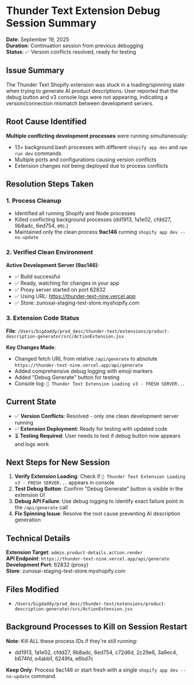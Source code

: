 # Thunder Text Extension Debug Session Summary
**Date**: September 19, 2025  
**Duration**: Continuation session from previous debugging  
**Status**: ✅ Version conflicts resolved, ready for testing

## Issue Summary
The Thunder Text Shopify extension was stuck in a loading/spinning state when trying to generate AI product descriptions. User reported that the debug button and v3 console logs were not appearing, indicating a version/connection mismatch between development servers.

## Root Cause Identified
**Multiple conflicting development processes** were running simultaneously:
- 13+ background bash processes with different `shopify app dev` and `npm run dev` commands
- Multiple ports and configurations causing version conflicts
- Extension changes not being deployed due to process conflicts

## Resolution Steps Taken

### 1. Process Cleanup
- Identified all running Shopify and Node processes
- Killed conflicting background processes (dd1913, 1a1e02, cfdd27, 9b8adc, 6ed754, etc.)
- Maintained only the clean process **9ac146** running `shopify app dev --no-update`

### 2. Verified Clean Environment
**Active Development Server (9ac146)**:
- ✅ Build successful
- ✅ Ready, watching for changes in your app
- ✅ Proxy server started on port 62832
- ✅ Using URL: https://thunder-text-nine.vercel.app
- ✅ Store: zunosai-staging-test-store.myshopify.com

### 3. Extension Code Status
**File**: `/Users/bigdaddy/prod_desc/thunder-text/extensions/product-description-generator/src/ActionExtension.jsx`

**Key Changes Made**:
- Changed fetch URL from relative `/api/generate` to absolute `https://thunder-text-nine.vercel.app/api/generate`
- Added comprehensive debug logging with emoji markers
- Added "Debug Generate" button for testing
- Console log: `🚀 Thunder Text Extension Loading v3 - FRESH SERVER...`

## Current State
- ✅ **Version Conflicts**: Resolved - only one clean development server running
- ✅ **Extension Deployment**: Ready for testing with updated code
- ⏳ **Testing Required**: User needs to test if debug button now appears and logs work

## Next Steps for New Session
1. **Verify Extension Loading**: Check if `🚀 Thunder Text Extension Loading v3 - FRESH SERVER...` appears in console
2. **Test Debug Button**: Confirm "Debug Generate" button is visible in the extension UI
3. **Debug API Failure**: Use debug logging to identify exact failure point in the `/api/generate` call
4. **Fix Spinning Issue**: Resolve the root cause preventing AI description generation

## Technical Details
**Extension Target**: `admin.product-details.action.render`  
**API Endpoint**: `https://thunder-text-nine.vercel.app/api/generate`  
**Development Port**: 62832 (proxy)  
**Store**: zunosai-staging-test-store.myshopify.com

## Files Modified
- `/Users/bigdaddy/prod_desc/thunder-text/extensions/product-description-generator/src/ActionExtension.jsx`

## Background Processes to Kill on Session Restart
**Note**: Kill ALL these process IDs if they're still running:
- dd1913, 1a1e02, cfdd27, 9b8adc, 6ed754, c72d6d, 2c29e6, 3a9ec4, b674fd, e4abb1, 6249fa, e6bd7c

**Keep Only**: Process 9ac146 or start fresh with a single `shopify app dev --no-update` command.